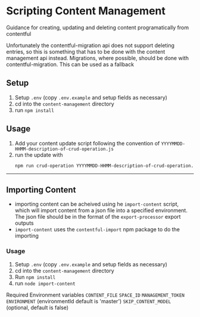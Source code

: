 # Scripting Content Management

Guidance for creating, updating and deleting content programatically from contentful

Unfortunately the contentful-migration api does not support deleting entries, so this is something that has to be done
with the content management api instead. Migrations, where possible, should be done with contentful-migration.
This can be used as a fallback

## Setup

1. Setup `.env` (copy `.env.example` and setup fields as necessary)
2. cd into the `content-management` directory
3. run `npm install`

## Usage

1. Add your content update script following the convention of `YYYYMMDD-HHMM-description-of-crud-operation.js`
2. run the update with
    ```bash
    npm run crud-operation YYYYMMDD-HHMM-description-of-crud-operation.js
    ```
____

## Importing Content

- importing content can be acheived using he `import-content` script, which will import content from a json file into a specified environment. The json file should be in the format of the `export-processor` export outputs
- `import-content` uses the `contentful-import` npm package to do the importing


### Usage

1. Setup `.env` (copy `.env.example` and setup fields as necessary)
2. cd into the `content-management` directory
3. Run `npm install`
4. run `node import-content`

Required Environment variables
`CONTENT_FILE`
`SPACE_ID`
`MANAGEMENT_TOKEN`
`ENVIRONMENT` (environmentId default is 'master')
`SKIP_CONTENT_MODEL` (optional, default is false)